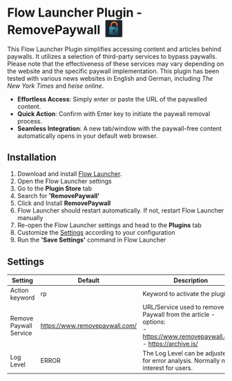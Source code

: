 # Flow Launcher Plugin - RemovePaywall <img src="./Images/app.png" alt="drawing" width="40" style="vertical-align: bottom; margin-left: 5px;" />
This Flow Launcher Plugin simplifies accessing content and articles behind paywalls. It utilizes a selection of third-party services to bypass paywalls. Please note that the effectiveness of these services may vary depending on the website and the specific paywall implementation. This plugin has been tested with various news websites in English and German, including *The New York Times* and *heise online*. 

- **Effortless Access**: Simply enter or paste the URL of the paywalled content.
- **Quick Action**: Confirm with Enter key to initiate the paywall removal process.
- **Seamless Integration**: A new tab/window with the paywall-free content automatically opens in your default web browser.

## Installation
1. Download and install [Flow Launcher](https://www.flowlauncher.com/).
2. Open the Flow Launcher settings
3. Go to the **Plugin Store** tab
4. Search for **'RemovePaywall'**
5. Click and Install **RemovePaywall**
6. Flow Launcher should restart automatically. If not, restart Flow Launcher manually
7. Re-open the Flow Launcher settings and head to the **Plugins** tab
8. Customize the [Settings](#settings) according to your configuration
9. Run the **'Save Settings'** command in Flow Launcher

## Settings
|Setting|Default|Description|
|---|---|---|
|Action keyword|rp|Keyword to activate the plugin.|
|Remove Paywall Service|https://www.removepaywall.com/|URL/Service used to remove the Paywall from the article - options:<br>- https://www.removepaywall.com/ <br>- https://archive.is/|
|Log Level|ERROR|The Log Level can be adjusted for error analysis. Normally not of interest for users.|